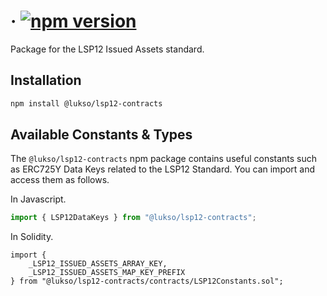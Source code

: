 # &middot; [![npm version](https://img.shields.io/npm/v/@lukso/lsp12-contracts.svg?style=flat)](https://www.npmjs.com/package/@lukso/lsp12-contracts)

Package for the LSP12 Issued Assets standard.

## Installation

```bash
npm install @lukso/lsp12-contracts
```

## Available Constants & Types

The `@lukso/lsp12-contracts` npm package contains useful constants such as ERC725Y Data Keys related to the LSP12 Standard. You can import and access them as follows.

In Javascript.

```js
import { LSP12DataKeys } from "@lukso/lsp12-contracts";
```

In Solidity.

<!-- prettier-ignore -->
```solidity
import {
    _LSP12_ISSUED_ASSETS_ARRAY_KEY,
    _LSP12_ISSUED_ASSETS_MAP_KEY_PREFIX
} from "@lukso/lsp12-contracts/contracts/LSP12Constants.sol";
```
